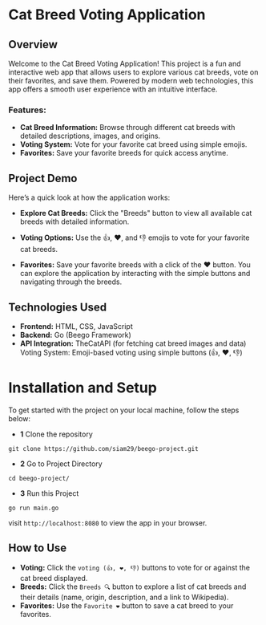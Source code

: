 # Cat Breed Voting Application
## Overview
Welcome to the Cat Breed Voting Application! This project is a fun and interactive web app that allows users to explore various cat breeds, vote on their favorites, and save them. Powered by modern web technologies, this app offers a smooth user experience with an intuitive interface.

### Features:
- **Cat Breed Information:** Browse through different cat breeds with detailed descriptions, images, and origins.
- **Voting System:** Vote for your favorite cat breed using simple emojis.
- **Favorites:** Save your favorite breeds for quick access anytime.

## Project Demo
Here’s a quick look at how the application works:

- **Explore Cat Breeds:** Click the "Breeds" button to view all available cat breeds with detailed information.

- **Voting Options:** Use the 👍, ❤️, and 👎 emojis to vote for your favorite cat breeds.
- **Favorites:** Save your favorite breeds with a click of the ❤️ button.
You can explore the application by interacting with the simple buttons and navigating through the breeds.

## Technologies Used
- **Frontend:** HTML, CSS, JavaScript
- **Backend:** Go (Beego Framework)
- **API Integration:** TheCatAPI (for fetching cat breed images and data)
Voting System: Emoji-based voting using simple buttons (👍, ❤️, 👎)

# Installation and Setup
To get started with the project on your local machine, follow the steps below:
- **1** Clone the repository
```
git clone https://github.com/siam29/beego-project.git
```
- **2** Go to Project Directory
```
cd beego-project/
```
- **3** Run this Project
```
go run main.go
```
visit `http://localhost:8080` to view the app in your browser.

## How to Use
- **Voting:** Click the `voting (👍, ❤️, 👎)` buttons to vote for or against the cat breed displayed.
- **Breeds:** Click the `Breeds 🔍` button to explore a list of cat breeds and their details (name, origin, description, and a link to Wikipedia).
- **Favorites:** Use the `Favorite ❤️` button to save a cat breed to your favorites.

